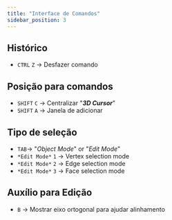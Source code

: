 ```yaml
---
title: "Interface de Comandos"
sidebar_position: 3
---
```


## Histórico
- `CTRL` `Z` -> Desfazer comando

## Posição para comandos
- `SHIFT` `C` -> Centralizar "***3D Cursor***"
- `SHIFT` `A` -> Janela de adicionar

## Tipo de seleção
- `TAB`-> "*Object Mode*" or "*Edit Mode*"
- `*Edit Mode*` `1` -> Vertex selection mode
- `*Edit Mode*` `2` -> Edge selection mode
- `*Edit Mode*` `3` -> Face selection mode

## Auxílio para Edição
- `B` -> Mostrar eixo ortogonal para ajudar alinhamento